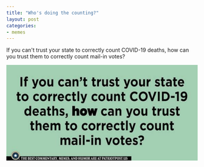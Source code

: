 ```yaml
---
title: "Who's doing the counting?"
layout: post
categories:
- memes
---
```


If you can't trust your state to correctly count COVID-19 deaths, how can you trust them to correctly count mail-in votes?

![Who's doing the counting?](/assets/img/2020/09/harris-11.png "Who's doing the counting?")
